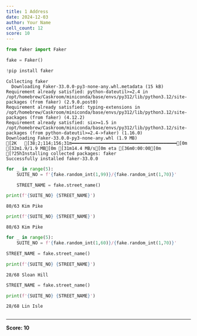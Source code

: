 ```yaml
---
title: 1 Address
date: 2024-12-03
author: Your Name
cell_count: 12
score: 10
---
```


```python
from faker import Faker

fake = Faker()
```


```python
!pip install faker

```

    Collecting faker
      Downloading Faker-33.0.0-py3-none-any.whl.metadata (15 kB)
    Requirement already satisfied: python-dateutil>=2.4 in /opt/homebrew/Caskroom/miniconda/base/envs/py312/lib/python3.12/site-packages (from faker) (2.9.0.post0)
    Requirement already satisfied: typing-extensions in /opt/homebrew/Caskroom/miniconda/base/envs/py312/lib/python3.12/site-packages (from faker) (4.12.2)
    Requirement already satisfied: six>=1.5 in /opt/homebrew/Caskroom/miniconda/base/envs/py312/lib/python3.12/site-packages (from python-dateutil>=2.4->faker) (1.16.0)
    Downloading Faker-33.0.0-py3-none-any.whl (1.9 MB)
    [2K   [38;2;114;156;31m━━━━━━━━━━━━━━━━━━━━━━━━━━━━━━━━━━━━━━━━[0m [32m1.9/1.9 MB[0m [31m14.4 MB/s[0m eta [36m0:00:00[0m
    [?25hInstalling collected packages: faker
    Successfully installed faker-33.0.0



```python
for _ in range(5):
    SUITE_NO = f'{fake.random_int(1,99)}/{fake.random_int(1,70)}'
```


```python
    STREET_NAME = fake.street_name()
```


```python
print(f'{SUITE_NO} {STREET_NAME}')
```

    80/63 Kim Pike



```python
print(f'{SUITE_NO} {STREET_NAME}')
```

    80/63 Kim Pike



```python
for _ in range(5):
    SUITE_NO = f'{fake.random_int(1,60)}/{fake.random_int(1,70)}'
```


```python
STREET_NAME = fake.street_name()
```


```python
print(f'{SUITE_NO} {STREET_NAME}')
```

    28/68 Sloan Hill



```python
STREET_NAME = fake.street_name()
```


```python
print(f'{SUITE_NO} {STREET_NAME}')
```

    28/68 Lin Isle



```python

```


---
**Score: 10**
